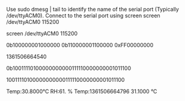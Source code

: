 Use sudo dmesg | tail to identify the name of the serial port (Typically /dev/ttyACM0).
Connect to the serial port using screen screen /dev/ttyACM0 115200

screen /dev/ttyACM0 115200


0b100000001000000
0b110000001100000
0xFF00000000

1361506664540

0b10011110100000000000111110000000001011100

10011110100000000000111110000000001011100

Temp:30.8000°C   RH:61.  %
Temp:1361506664796
31.1000 °C
